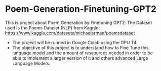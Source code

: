 # Poem-Generation-Finetuning-GPT2

This is project about Poem Generation by Finetuning GPT2. The Dataset used is the Poems Dataset (NLP) from Kaggle: https://www.kaggle.com/datasets/michaelarman/poemsdataset

- The project will be runned in Google Colab using the GPU T4.
- The objective of this project is to understand how to Fine Tune this language model and the amount of ressources needed in order to be able to implement a larger version of it and others advanced Large Language Models.
